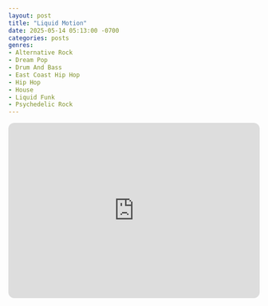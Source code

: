```yaml
---
layout: post
title: "Liquid Motion"
date: 2025-05-14 05:13:00 -0700
categories: posts
genres:
- Alternative Rock
- Dream Pop
- Drum And Bass
- East Coast Hip Hop
- Hip Hop
- House
- Liquid Funk
- Psychedelic Rock 
---
```

<iframe style="border-radius:12px" src="https://open.spotify.com/embed/playlist/0oXTL13dKSPvRkSTJYC8dw?utm_source=generator" width="100%" height="352" frameBorder="0" allowfullscreen="" allow="autoplay; clipboard-write; encrypted-media; fullscreen; picture-in-picture" loading="lazy"></iframe>